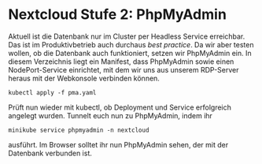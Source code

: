 # Nextcloud Stufe 2: PhpMyAdmin

Aktuell ist die Datenbank nur im Cluster per Headless Service erreichbar. Das ist im Produktivbetrieb auch durchaus _best practice_. Da wir aber testen wollen, ob die Datenbank auch funktioniert, setzen wir PhpMyAdmin ein.
In diesem Verzeichnis liegt ein Manifest, dass PhpMyAdmin sowie einen NodePort-Service einrichtet, mit dem wir uns aus unserem RDP-Server heraus mit der Webkonsole verbinden können.

```shell
kubectl apply -f pma.yaml
```
 
Prüft nun wieder mit kubectl, ob Deployment und Service erfolgreich angelegt wurden.
Tunnelt euch nun zu PhpMyAdmin, indem ihr 

```shell
minikube service phpmyadmin -n nextcloud
``` 
ausführt. Im Browser solltet ihr nun PhpMyAdmin sehen, der mit der Datenbank verbunden ist.
